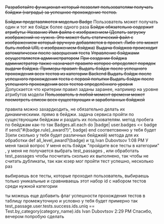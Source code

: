 ~~Разработайте функционал который позволит пользователям получать бэйджи (награды) за успешное прохождение тестов.~~

~~Бэйджи представляются моделью Badge~~
Пользователь может получать один и тот же бэйдж более одного раза
~~Бэйдж обязательно содержит атрибуты:
    Название
    Имя файла с изображением (Делать загрузку изображений не нужно. Это может быть статический файл с изображением который вручную добавляется в проект. Либо это может быть любой URL с изображением бэйджа)~~
~~Выдача бэйджов происходит автоматически после завершения теста~~
~~Управление бэйджами осуществляется администратором~~
~~При создании бэйджа администратор также назначает правило которое определяет порядок выдачи бэйджа. Примеры правил:
    Выдать бэйдж после успешного прохождения всех тестов из категории Backend
    Выдать бэйдж после успешного прохождения теста с первой попытки
    Выдать бэйдж после успешного прохождения всех тестов определённого уровня~~
Допускается что критерии правил заданы заранее, например на уровне атрибутов модели
~~Пользователь в любой момент времени может посмотреть список всех существующих и заработанных бэйджей~~

правила можно захардкодить, не обязательно делать их динамическими.
прямо в бейджи.
задача сервиса пройти по существующим бейджам и раздать их пользователям.
метод пробега по бейджам как-то так
Badges.all.each do |badge|
  user.badges << badge if send("#{badge.rule}_award?}", badge)
end
соответсвенно у тебя будет 3(или сколько у тебя будет различных бейджей) метода для их обработки
def all_level_award?(badge)
и тд
Ivan Dubovtsov 1:08 PM
У меня такой вопрос
У меня есть бэйдж "пройдите все тесты в категории" , у меня не получается выбрать test_passages , или обработать test_passages чтобы посчитать сколько их выполнено, так чтобы не считать дубликаты, так как юзер мог пройти тест успешно,  несколько раз

выбираешь все тесты, которые проходил пользователь,  выбираешь только уникальные и сравниваешь этот набор id  с набором тестов среди нужной категории


ты можешь еще добавить флаг успешности прохождения тестов в таблицу промежуточную
и условно у тебя будет примерно так test_passage.user.tests.success.ids.uniq == Test.by_category(category_name).ids
Ivan Dubovtsov 2:29 PM
Спасибо, вечером попробую сделать
